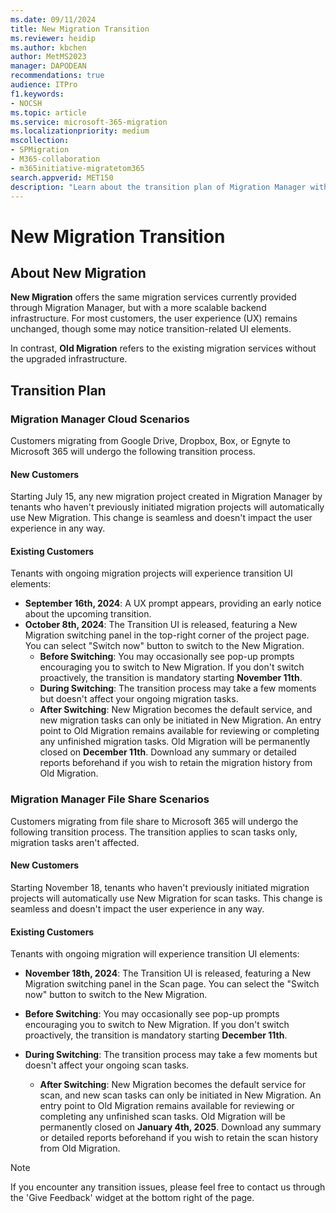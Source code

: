 ```yaml
---
ms.date: 09/11/2024
title: New Migration Transition
ms.reviewer: heidip
ms.author: kbchen
author: MetMS2023
manager: DAPODEAN
recommendations: true
audience: ITPro
f1.keywords:
- NOCSH
ms.topic: article
ms.service: microsoft-365-migration
ms.localizationpriority: medium
mscollection:
- SPMigration
- M365-collaboration
- m365initiative-migratetom365
search.appverid: MET150
description: "Learn about the transition plan of Migration Manager with a more scalable backend infrastructure."
---
```


# New Migration Transition 

## About New Migration 
**New Migration** offers the same migration services currently provided through Migration Manager, but with a more scalable backend infrastructure. For most customers, the user experience (UX) remains unchanged, though some may notice transition-related UI elements. 

In contrast, **Old Migration** refers to the existing migration services without the upgraded infrastructure.  

## Transition Plan 
### Migration Manager Cloud Scenarios 
Customers migrating from Google Drive, Dropbox, Box, or Egnyte to Microsoft 365 will undergo the following transition process. 

#### New Customers 
Starting July 15, any new migration project created in Migration Manager by tenants who haven't previously initiated migration projects will automatically use New Migration. This change is seamless and doesn't impact the user experience in any way. 

#### Existing Customers 
Tenants with ongoing migration projects will experience transition UI elements: 
* **September 16th, 2024**: A UX prompt appears, providing an early notice about the upcoming transition. 
* **October 8th, 2024**: The Transition UI is released, featuring a New Migration switching panel in the top-right corner of the project page. You can select "Switch now" button to switch to the New Migration.
  + **Before Switching**: You may occasionally see pop-up prompts encouraging you to switch to New Migration. If you don't switch proactively, the transition is mandatory starting **November 11th**. 
  + **During Switching**: The transition process may take a few moments but doesn't affect your ongoing migration tasks. 
  + **After Switching**: New Migration becomes the default service, and new migration tasks can only be initiated in New Migration. An entry point to Old Migration remains available for reviewing or completing any unfinished migration tasks. Old Migration will be permanently closed on **December 11th**. Download any summary or detailed reports beforehand if you wish to retain the migration history from Old Migration.

### Migration Manager File Share Scenarios

Customers migrating from file share to Microsoft 365 will undergo the following transition process. The transition applies to scan tasks only, migration tasks aren't affected.

#### New Customers

Starting November 18, tenants who haven't previously initiated migration projects will automatically use New Migration for scan tasks. This change is seamless and doesn't impact the user experience in any way.

#### Existing Customers

Tenants with ongoing migration will experience transition UI elements:

- **November 18th, 2024**: The Transition UI is released, featuring a New Migration switching panel in the Scan page. You can select the "Switch now" button to switch to the New Migration.

- **Before Switching**: You may occasionally see pop-up prompts encouraging you to switch to New Migration. If you don't switch proactively, the transition is mandatory starting **December 11th**.

- **During Switching**: The transition process may take a few moments but doesn't affect your ongoing scan tasks.

  - **After Switching**: New Migration becomes the default service for scan, and new scan tasks can only be initiated in New Migration. An entry point to Old Migration remains available for reviewing or completing any unfinished scan tasks. Old Migration will be permanently closed on **January 4th, 2025**. Download any summary or detailed reports beforehand if you wish to retain the scan history from Old Migration.
  
>[!NOTE]
> If you encounter any transition issues, please feel free to contact us through the 'Give Feedback' widget at the bottom right of the page.

 
